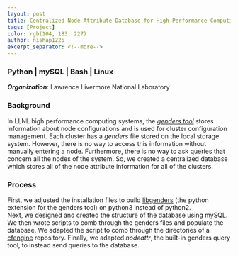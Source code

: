 ```yaml
---
layout: post
title: Centralized Node Attribute Database for High Performance Computing
tags: [Project]
color: rgb(104, 183, 227)
author: nishap1225
excerpt_separator: <!--more-->
---
```

### Python | mySQL | Bash | Linux
***Organization***: Lawrence Livermore National Laboratory

<!--more-->
### Background
In LLNL high performance computing systems, the [*genders tool*](https://github.com/chaos/genders) stores information about node configurations and is used for cluster configuration management. Each cluster has a *genders* file stored on the local storage system. However, there is no way to access this information without manually entering a node. Furthermore, there is no way to ask queries that concern all the nodes of the system. So, we created a centralized database which stores all of the node attribute information for all of the clusters.

### Process
First, we adjusted the installation files to build [libgenders](https://github.com/chaos/genders/tree/master/src/libgenders) (the python extension for the genders tool) on python3 instead of python2.  
Next, we designed and created the structure of the database using mySQL.
We then wrote scripts to comb through the genders files and populate the database. We adapted the script to comb through the directories of a [cfengine](https://cfengine.com/) repository. Finally, we adapted *nodeattr*, the built-in genders query tool, to instead send queries to the database.
